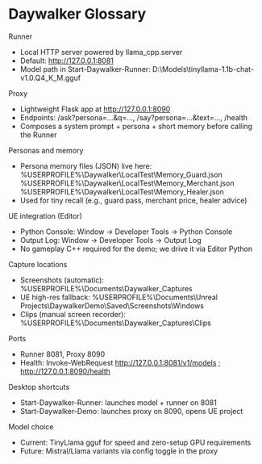 ﻿# Daywalker Glossary

Runner
- Local HTTP server powered by llama_cpp.server
- Default: http://127.0.0.1:8081
- Model path in Start-Daywalker-Runner: D:\Models\tinyllama-1.1b-chat-v1.0.Q4_K_M.gguf

Proxy
- Lightweight Flask app at http://127.0.0.1:8090
- Endpoints: /ask?persona=...&q=..., /say?persona=...&text=..., /health
- Composes a system prompt + persona + short memory before calling the Runner

Personas and memory
- Persona memory files (JSON) live here:
  %USERPROFILE%\Daywalker\LocalTest\Memory_Guard.json
  %USERPROFILE%\Daywalker\LocalTest\Memory_Merchant.json
  %USERPROFILE%\Daywalker\LocalTest\Memory_Healer.json
- Used for tiny recall (e.g., guard pass, merchant price, healer advice)

UE integration (Editor)
- Python Console: Window → Developer Tools → Python Console
- Output Log: Window → Developer Tools → Output Log
- No gameplay C++ required for the demo; we drive it via Editor Python

Capture locations
- Screenshots (automatic): %USERPROFILE%\Documents\Daywalker_Captures
- UE high-res fallback: %USERPROFILE%\Documents\Unreal Projects\DaywalkerDemo\Saved\Screenshots\Windows
- Clips (manual screen recorder): %USERPROFILE%\Documents\Daywalker_Captures\Clips

Ports
- Runner 8081, Proxy 8090
- Health: Invoke-WebRequest http://127.0.0.1:8081/v1/models ; http://127.0.0.1:8090/health

Desktop shortcuts
- Start-Daywalker-Runner: launches model + runner on 8081
- Start-Daywalker-Demo: launches proxy on 8090, opens UE project

Model choice
- Current: TinyLlama gguf for speed and zero-setup GPU requirements
- Future: Mistral/Llama variants via config toggle in the proxy
